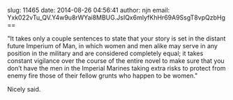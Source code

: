slug:    11465
date:    2014-08-26 04:56:41
author:  njn
email:   Yxk022vTu_QV.Y4w9u8rWYai8MBUG.JsIQx6mIyfKhHr69A9SsgT8vpQzbHg==

"It takes only a couple sentences to state that your story is set in
the distant future Imperium of Man, in which women and men alike may
serve in any position in the military and are considered completely
equal; it takes constant vigilance over the course of the entire novel
to make sure that you don’t have the men in the Imperial Marines
taking extra risks to protect from enemy fire those of their fellow
grunts who happen to be women."

Nicely said.
